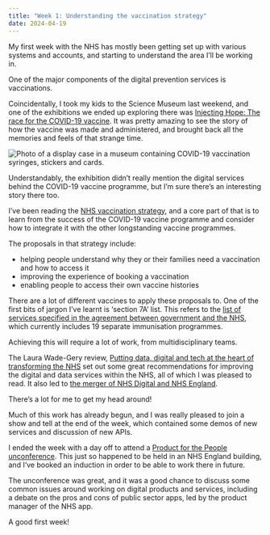 ```yaml
---
title: "Week 1: Understanding the vaccination strategy"
date: 2024-04-19
---
```


My first week with the NHS has mostly been getting set up with various systems and accounts, and starting to understand the area I’ll be working in.

One of the major components of the digital prevention services is vaccinations.

Coincidentally, I took my kids to the Science Museum last weekend, and one of the exhibitions we ended up exploring there was [Injecting Hope: The race for the COVID-19 vaccine](https://www.sciencemuseum.org.uk/see-and-do/injecting-hope). It was pretty amazing to see the story of how the vaccine was made and administered, and brought back all the memories and feels of that strange time.

![Photo of a display case in a museum containing COVID-19 vaccination syringes, stickers and cards.](/images/science-museum-vaccine-exhibition.jpeg "Injecting Hope: The race for the COVID-19 vaccine")

Understandably, the exhibition didn’t really mention the digital services behind the COVID-19 vaccine programme, but I’m sure there’s an interesting story there too.

I’ve been reading the [NHS vaccination strategy](https://www.england.nhs.uk/long-read/nhs-vaccination-strategy/), and a core part of that is to learn from the success of the COVID-19 vaccine programme and consider how to integrate it with the other longstanding vaccine programmes.

The proposals in that strategy include:

* helping people understand why they or their families need a vaccination and how to access it
* improving the experience of booking a vaccination
* enabling people to access their own vaccine histories

There are a lot of different vaccines to apply these proposals to. One of the first bits of jargon I’ve learnt is ‘section 7A’ list. This refers to the [list of services specified in the agreement between government and the NHS](https://www.gov.uk/government/publications/public-health-commissioning-in-the-nhs-2023-to-2024/nhs-public-health-functions-agreement-2023-to-2024#annex-a-services-to-be-provided), which currently includes 19 separate immunisation programmes.

Achieving this will require a lot of work, from multidisciplinary teams.

The Laura Wade-Gery review, [Putting data, digital and tech at the heart of transforming the NHS](https://www.gov.uk/government/publications/putting-data-digital-and-tech-at-the-heart-of-transforming-the-nhs/putting-data-digital-and-tech-at-the-heart-of-transforming-the-nhs) set out some great recommendations for improving the digital and data services within the NHS, all of which I was pleased to read. It also led to [the merger of NHS Digital and NHS England](https://transform.england.nhs.uk/nhs-digital-merges-with-nhs-england/).

There’s a lot for me to get my head around!

Much of this work has already begun, and I was really pleased to join a show and tell at the end of the week, which contained some demos of new services and discussion of new APIs.

I ended the week with a day off to attend a [Product for the People unconference](https://productforthepeople.xyz/product-for-the-people-4-london-d1d1cc92ebdc). This just so happened to be held in an NHS England building, and I’ve booked an induction in order to be able to work there in future.

The unconference was great, and it was a good chance to discuss some common issues around working on digital products and services, including a debate on the pros and cons of public sector apps, led by the product manager of the NHS app.

A good first week!
